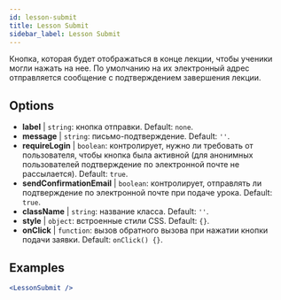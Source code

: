 ```yaml
---
id: lesson-submit 
title: Lesson Submit
sidebar_label: Lesson Submit
---
```


Кнопка, которая будет отображаться в конце лекции, чтобы ученики могли нажать на нее. По умолчанию на их электронный адрес отправляется сообщение с подтверждением завершения лекции.

## Options

* __label__ | `string`: кнопка отправки. Default: `none`.
* __message__ | `string`: письмо-подтверждение. Default: `''`.
* __requireLogin__ | `boolean`: контролирует, нужно ли требовать от пользователя, чтобы кнопка была активной (для анонимных пользователей подтверждение по электронной почте не рассылается). Default: `true`.
* __sendConfirmationEmail__ | `boolean`: контролирует, отправлять ли подтверждение по электронной почте при подаче урока. Default: `true`.
* __className__ | `string`: название класса. Default: `''`.
* __style__ | `object`: встроенные стили CSS. Default: `{}`.
* __onClick__ | `function`: вызов обратного вызова при нажатии кнопки подачи заявки. Default: `onClick() {}`.


## Examples

```jsx live
<LessonSubmit />
```

